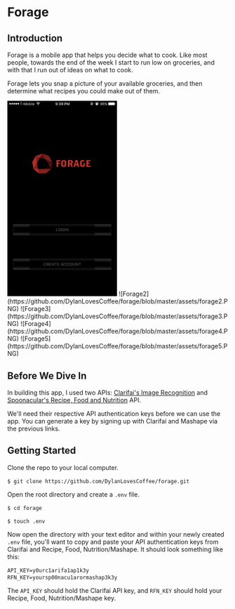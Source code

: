 # Forage

## Introduction
Forage is a mobile app that helps you decide what to cook. Like most people, towards the end of the week I start to run low on groceries, and with that I run out of ideas on what to cook.

Forage lets you snap a picture of your available groceries, and then determine what recipes you could make out of them.

<img src="https://github.com/DylanLovesCoffee/forage/blob/master/assets/forage1.PNG" width="250">
![Forage2](https://github.com/DylanLovesCoffee/forage/blob/master/assets/forage2.PNG)
![Forage3](https://github.com/DylanLovesCoffee/forage/blob/master/assets/forage3.PNG)
![Forage4](https://github.com/DylanLovesCoffee/forage/blob/master/assets/forage4.PNG)
![Forage5](https://github.com/DylanLovesCoffee/forage/blob/master/assets/forage5.PNG)

## Before We Dive In
In building this app, I used two APIs: [Clarifai's Image Recognition](https://clarifai.com/developer/) and [Spoonacular's Recipe, Food and Nutrition](https://market.mashape.com/spoonacular/recipe-food-nutrition) API.

We'll need their respective API authentication keys before we can use the app. You can generate a key by signing up with Clarifai and Mashape via the previous links.

## Getting Started

Clone the repo to your local computer.
```
$ git clone https://github.com/DylanLovesCoffee/forage.git
```

Open the root directory and create a ```.env``` file.
```
$ cd forage
```
```
$ touch .env
```

Now open the directory with your text editor and within your newly created ```.env``` file, you'll want to copy and paste your API authentication keys from Clarifai and Recipe, Food, Nutrition/Mashape. It should look something like this:
```
API_KEY=y0urc1arifa1ap1k3y
RFN_KEY=yoursp00nacu1arormashap3k3y
```
The ```API_KEY``` should hold the Clarifai API key, and ```RFN_KEY``` should hold your Recipe, Food, Nutrition/Mashape key.
